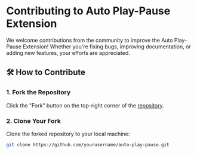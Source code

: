 # Contributing to Auto Play-Pause Extension  

We welcome contributions from the community to improve the Auto Play-Pause Extension! Whether you're fixing bugs, improving documentation, or adding new features, your efforts are appreciated.  

## 🛠️ How to Contribute  

### 1. Fork the Repository  
Click the "Fork" button on the top-right corner of the [repository](https://github.com/vaibhavraj072/autoplay_pause).  

### 2. Clone Your Fork  
Clone the forked repository to your local machine:  
```bash  
git clone https://github.com/yourusername/auto-play-pause.git  
